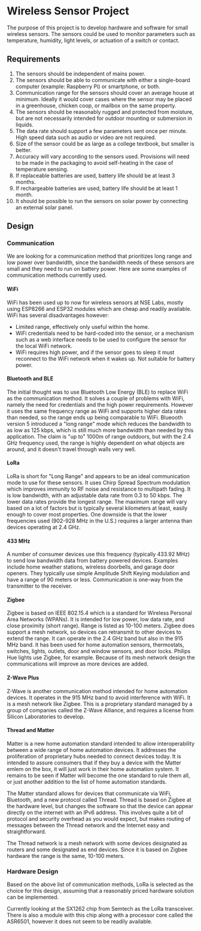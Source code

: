 
# Wireless Sensor Project

The purpose of this project is to develop hardware and software for small wireless sensors. The sensors could be used to monitor parameters such as temperature, humidity, light levels, or actuation of a switch or contact.

## Requirements

1. The sensors should be independent of mains power.
1. The sensors should be able to communicate with either a single-board computer (example: Raspberry Pi) or smartphone, or both.
1. Communication range for the sensors should cover an average house at minimum. Ideally it would cover cases where the sensor may be placed in a greenhouse, chicken coop, or mailbox on the same property.
1. The sensors should be reasonably rugged and protected from moisture, but are not necessarily intended for outdoor mounting or submersion in liquids.
1. The data rate should support a few parameters sent once per minute. High speed data such as audio or video are not required.
1. Size of the sensor could be as large as a college textbook, but smaller is better.
1. Accuracy will vary according to the sensors used. Provisions will need to be made in the packaging to avoid self-heating in the case of temperature sensing.
1. If replaceable batteries are used, battery life should be at least 3 months.
1. If rechargeable batteries are used, battery life should be at least 1 month.
1. It should be possible to run the sensors on solar power by connecting an external solar panel. 

## Design

### Communication

We are looking for a communication method that prioritizes long range and low power over bandwidth, since the bandwidth needs of these sensors are small and they need to run on battery power. Here are some examples of communication methods currently used.

#### WiFi

WiFi has been used up to now for wireless sensors at NSE Labs, mostly using ESP8266 and ESP32 modules which are cheap and readily available. WiFi has several disadvantages however:
- Limited range, effectively only useful within the home.
- WiFi credentials need to be hard-coded into the sensor, or a mechanism such as a web interface needs to be used to configure the sensor for the local WiFi network.
- WiFi requires high power, and if the sensor goes to sleep it must reconnect to the WiFi network when it wakes up. Not suitable for battery power.

#### Bluetooth and BLE

The initial thought was to use Bluetooth Low Energy (BLE) to replace WiFi as the communication method. It solves a couple of problems with WiFi, namely the need for credentials and the high power requirements. However it uses the same frequency range as WiFi and supports higher data rates than needed, so the range ends up being comparable to WiFi. Blueooth version 5 introduced a "long range" mode which reduces the bandwidth to as low as 125 kbps, which is still much more bandwidth than needed by this application. The claim is "up to" 1000m of range outdoors, but with the 2.4 GHz frequency used, the range is highly dependent on what objects are around, and it doesn't travel through walls very well.

#### LoRa

LoRa is short for "Long Range" and appears to be an ideal communication mode to use for these sensors. It uses Chirp Spread Spectrum modulation which improves immunity to RF noise and resistance to multipath fading. It is low bandwidth, with an adjustable data rate from 0.3 to 50 kbps. The lower data rates provide the longest range. The maximum range will vary based on a lot of factors but is typically several kilometers at least, easily enough to cover most properties. One downside is that the lower frequencies used (902-928 MHz in the U.S.) requires a larger antenna than devices operating at 2.4 GHz.

#### 433 MHz

A number of consumer devices use this frequency (typically 433.92 MHz) to send low bandwidth data from battery powered devices. Examples include home weather stations, wireless doorbells, and garage door openers. They typically use simple Amplitude Shift Keying modulation and have a range of 90 meters or less. Communication is one-way from the transmitter to the receiver.

#### Zigbee

Zigbee is based on IEEE 802.15.4 which is a standard for Wireless Personal Area Networks (WPANs). It is intended for low power, low data rate, and close proximity (short range). Range is listed as 10-100 meters. Zigbee does support a mesh network, so devices can retransmit to other devices to extend the range. It can operate in the 2.4 GHz band but also in the 915 MHz band. It has been used for home automation sensors, thermostats, switches, lights, outlets, door and window sensors, and door locks. Philips Hue lights use Zigbee, for example. Because of its mesh network design the communications will improve as more devices are added.

#### Z-Wave Plus

Z-Wave is another communication method intended for home automation devices. It operates in the 915 MHz band to avoid interference with WiFi. It is a mesh network like Zigbee. This is a proprietary standard managed by a group of companies called the Z-Wave Alliance, and requires a license from Silicon Laboratories to develop.

#### Thread and Matter

Matter is a new home automation standard intended to allow interoperability between a wide range of home automation devices. It addresses the proliferation of proprietary hubs needed to connect devices today. It is intended to assure consumers that if they buy a device with the Matter emlem on the box, it will just work in their home automation system. It remains to be seen if Matter will become the one standard to rule them all, or just another addition to the list of home automation standards.

The Matter standard allows for devices that communicate via WiFi, Bluetooth, and a new protocol called Thread. Thread is based on Zigbee at the hardware level, but changes the software so that the device can appear directly on the internet with an IPv6 address. This involves quite a bit of protocol and security overhead as you would expect, but makes routing of messages between the Thread network and the Internet easy and straightforward. 

The Thread network is a mesh network with some devices designated as routers and some designated as end devices. Since it is based on Zigbee hardware the range is the same, 10-100 meters.

### Hardware Design

Based on the above list of communication methods, LoRa is selected as the choice for this design, assuming that a reasonably priced hardware solution can be implemented.

Currently looking at the SX1262 chip from Semtech as the LoRa transceiver. There is also a module with this chip along with a processor core called the ASR6501, however it does not seem to be readily available.

